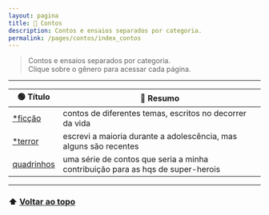 ```yaml
---
layout: pagina
title: 📝 Contos
description: Contos e ensaios separados por categoria.
permalink: /pages/contos/index_contos
---
```


> Contos e ensaios separados por categoria.  
> Clique sobre o gênero para acessar cada página. 
---

| 🟢 **Título**                                                          | 🔴 **Resumo**                                                                  |
| ---------------------------------------------------------------------- | ------------------------------------------------------------------------------ |
| [*ficção](https://itxesco.github.io/pages/contos/terror/lucrecia.html) | contos de diferentes temas, escritos no decorrer da vida                       |
| [*terror](https://itxesco.github.io/pages/contos/lobisomem.html)       | escrevi a maioria durante a adolescência, mas alguns são recentes              |
| [quadrinhos](https://itxesco.github.io/pages/contos/estrada.html)      | uma série de contos que seria a minha contribuição para as hqs de super-herois |


---

### ⬆️ [Voltar ao topo](#contos)
